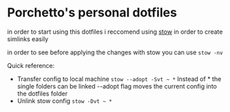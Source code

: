 # Porchetto's personal dotfiles

in order to start using this dotfiles i reccomend using [stow](gnu.org/software/stow) in order to create simlinks easily

in order to see before applying the changes with stow you can use ```stow -nv```

Quick reference:
- Transfer config to local machine  ```stow --adopt -Svt ~ *``` Instead of * the single folders can be linked --adopt flag moves the current config into the dotfiles folder
- Unlink stow config ```stow -Dvt ~ *```